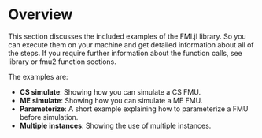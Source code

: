 # Overview

This section discusses the included examples of the FMI.jl library. So you can execute them on your machine and get detailed information about all of the steps. If you require further information about the function calls, see library or fmu2 function sections.

The examples are:

- __CS simulate__: Showing how you can simulate a CS FMU.
- __ME simulate__: Showing how you can simulate a ME FMU.
- __Parameterize__: A short example explaining how to parameterize a FMU before simulation.
- __Multiple instances__: Showing the use of multiple instances.

